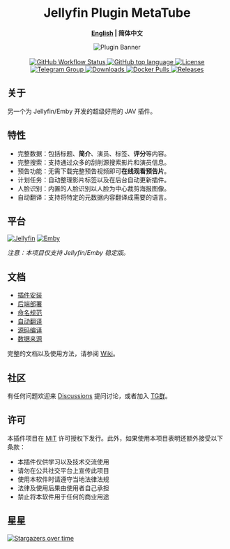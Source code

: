 <h1 align="center">Jellyfin Plugin MetaTube</h1>
<p align="center"><b><a href="README.md">English</a> | 简体中文</b></p>

<p align="center">
<img alt="Plugin Banner" src="https://metatube-community.github.io/logos/banner.png"/>
<br/>
<br/>

<a href="https://github.com/metatube-community/jellyfin-plugin-metatube/actions">
<img alt="GitHub Workflow Status" src="https://img.shields.io/github/workflow/status/metatube-community/jellyfin-plugin-metatube/.NET?logo=github">
</a>
<a href="https://github.com/metatube-community/jellyfin-plugin-metatube/search?l=c%23">
<img alt="GitHub top language" src="https://img.shields.io/github/languages/top/metatube-community/jellyfin-plugin-metatube?color=%23239120&label=.NET&logo=csharp">
</a>
<a href="https://github.com/metatube-community/jellyfin-plugin-metatube/blob/main/LICENSE">
<img alt="License" src="https://img.shields.io/github/license/metatube-community/jellyfin-plugin-metatube">
</a>
<a href="https://t.me/MetaTubePlugin">
<img alt="Telegram Group" src="https://img.shields.io/badge/Telegram-2CA5E0?logo=telegram&logoColor=white">
</a>
<a href="https://github.com/metatube-community/jellyfin-plugin-metatube">
<img alt="Downloads" src="https://img.shields.io/github/downloads/metatube-community/jellyfin-plugin-metatube/total">
</a>
<a href="https://hub.docker.com/r/metatube/metatube-server">
<img alt="Docker Pulls" src="https://img.shields.io/docker/pulls/metatube-community/metatube-server?logo=docker">
</a>
<a href="https://github.com/metatube-community/jellyfin-plugin-metatube/releases">
<img alt="Releases" src="https://img.shields.io/github/v/release/metatube-community/jellyfin-plugin-metatube?include_prereleases&logo=smartthings">
</a>

## 关于

另一个为 Jellyfin/Emby 开发的超级好用的 JAV 插件。

## 特性

- 完整数据：包括标题、**简介**、演员、标签、**评分**等内容。
- 完整搜索：支持通过众多的刮削源搜索影片和演员信息。
- 预告功能：无需下载完整预告视频即可**在线观看预告片**。
- 计划任务：自动整理影片标签以及在后台自动更新插件。
- 人脸识别：内置的人脸识别以人脸为中心裁剪海报图像。
- 自动翻译：支持将特定的元数据内容翻译成需要的语言。

## 平台

[![Jellyfin](https://img.shields.io/static/v1?color=%2300A4DC&style=for-the-badge&label=Jellyfin&logo=jellyfin&message=10.8.x)](https://jellyfin.org/)
[![Emby](https://img.shields.io/static/v1?color=%2352B54B&style=for-the-badge&label=Emby&logo=emby&message=4.7.x)](https://emby.media/)

_注意：本项目仅支持 Jellyfin/Emby 稳定版。_

## 文档

- [插件安装](https://github.com/metatube-community/jellyfin-plugin-metatube/wiki/%E6%8F%92%E4%BB%B6%E5%AE%89%E8%A3%85)
- [后端部署](https://github.com/metatube-community/jellyfin-plugin-metatube/wiki/%E5%90%8E%E7%AB%AF%E9%83%A8%E7%BD%B2)
- [命名规范](https://github.com/metatube-community/jellyfin-plugin-metatube/wiki/%E5%91%BD%E5%90%8D%E8%A7%84%E8%8C%83)
- [自动翻译](https://github.com/metatube-community/jellyfin-plugin-metatube/wiki/%E8%87%AA%E5%8A%A8%E7%BF%BB%E8%AF%91)
- [源码编译](https://github.com/metatube-community/jellyfin-plugin-metatube/wiki/%E6%BA%90%E7%A0%81%E7%BC%96%E8%AF%91)
- [数据来源](https://github.com/metatube-community/jellyfin-plugin-metatube/wiki/%E6%95%B0%E6%8D%AE%E6%9D%A5%E6%BA%90)

完整的文档以及使用方法，请参阅 [Wiki](https://github.com/metatube-community/jellyfin-plugin-metatube/wiki)。

## 社区

有任何问题欢迎来 [Discussions](https://github.com/metatube-community/jellyfin-plugin-metatube/discussions) 提问讨论，或者加入 [TG群](https://t.me/MetaTubePlugin)。

## 许可

本插件项目在 [MIT](https://github.com/metatube-community/jellyfin-plugin-metatube/blob/main/LICENSE) 许可授权下发行。此外，如果使用本项目表明还额外接受以下条款：

- 本插件仅供学习以及技术交流使用
- 请勿在公共社交平台上宣传此项目
- 使用本软件时请遵守当地法律法规
- 法律及使用后果由使用者自己承担
- 禁止将本软件用于任何的商业用途

## 星星

[![Stargazers over time](https://starchart.cc/metatube-community/jellyfin-plugin-metatube.svg)](https://starchart.cc/metatube-community/jellyfin-plugin-metatube)
